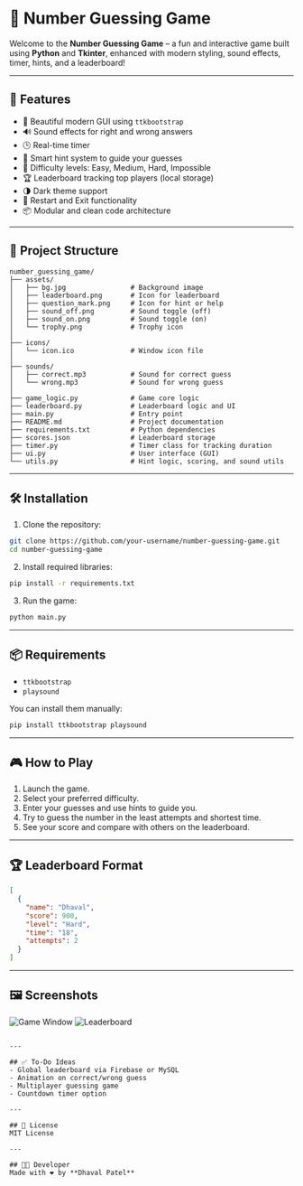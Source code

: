 # 🎯 Number Guessing Game

Welcome to the **Number Guessing Game** – a fun and interactive game built using **Python** and **Tkinter**, enhanced with modern styling, sound effects, timer, hints, and a leaderboard!

---

## 🚀 Features

- 🎨 Beautiful modern GUI using `ttkbootstrap`
- 🔊 Sound effects for right and wrong answers
- 🕒 Real-time timer
- 🧠 Smart hint system to guide your guesses
- 🧩 Difficulty levels: Easy, Medium, Hard, Impossible
- 🏆 Leaderboard tracking top players (local storage)
- 🌗 Dark theme support
- 🔁 Restart and Exit functionality
- 📦 Modular and clean code architecture

---

## 📂 Project Structure

```
number_guessing_game/
├── assets/
│   ├── bg.jpg                # Background image
│   ├── leaderboard.png       # Icon for leaderboard
│   ├── question_mark.png     # Icon for hint or help
│   ├── sound_off.png         # Sound toggle (off)
│   ├── sound_on.png          # Sound toggle (on)
│   └── trophy.png            # Trophy icon
│
├── icons/
│   └── icon.ico              # Window icon file
│
├── sounds/
│   ├── correct.mp3           # Sound for correct guess
│   └── wrong.mp3             # Sound for wrong guess
│
├── game_logic.py             # Game core logic
├── leaderboard.py            # Leaderboard logic and UI
├── main.py                   # Entry point
├── README.md                 # Project documentation
├── requirements.txt          # Python dependencies
├── scores.json               # Leaderboard storage
├── timer.py                  # Timer class for tracking duration
├── ui.py                     # User interface (GUI)
└── utils.py                  # Hint logic, scoring, and sound utils
```

---

## 🛠 Installation

1. Clone the repository:
```bash
git clone https://github.com/your-username/number-guessing-game.git
cd number-guessing-game
```

2. Install required libraries:
```bash
pip install -r requirements.txt
```

3. Run the game:
```bash
python main.py
```

---

## 📦 Requirements
- `ttkbootstrap`
- `playsound`

You can install them manually:
```bash
pip install ttkbootstrap playsound
```

---

## 🎮 How to Play

1. Launch the game.
2. Select your preferred difficulty.
3. Enter your guesses and use hints to guide you.
4. Try to guess the number in the least attempts and shortest time.
5. See your score and compare with others on the leaderboard.

---

## 🏆 Leaderboard Format
```json
[
  {
    "name": "Dhaval",
    "score": 900,
    "level": "Hard",
    "time": "18",
    "attempts": 2
  }
]
```

---

## 🖼️ Screenshots 

![Game Window](assets/bg.jpg)
![Leaderboard](assets/leaderboard.png)
```

---

## ✅ To-Do Ideas
- Global leaderboard via Firebase or MySQL
- Animation on correct/wrong guess
- Multiplayer guessing game
- Countdown timer option

---

## 📘 License
MIT License

---

## 👨‍💻 Developer
Made with ❤️ by **Dhaval Patel**
